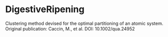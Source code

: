 # DigestiveRipening
Clustering method devised for the optimal partitioning of an atomic system. Original publication: Caccin, M., et al. DOI: 10.1002/qua.24952

